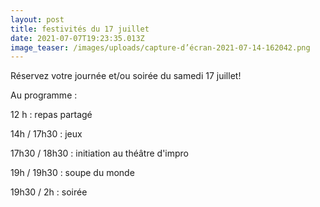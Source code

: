 ```yaml
---
layout: post
title: festivités du 17 juillet
date: 2021-07-07T19:23:35.013Z
image_teaser: /images/uploads/capture-d’écran-2021-07-14-162042.png
---
```

Réservez votre journée et/ou soirée du samedi 17 juillet!

Au programme :

12 h : repas partagé

14h / 17h30 : jeux

17h30 / 18h30 : initiation au théâtre d'impro

19h / 19h30 : soupe du monde

19h30 / 2h : soirée